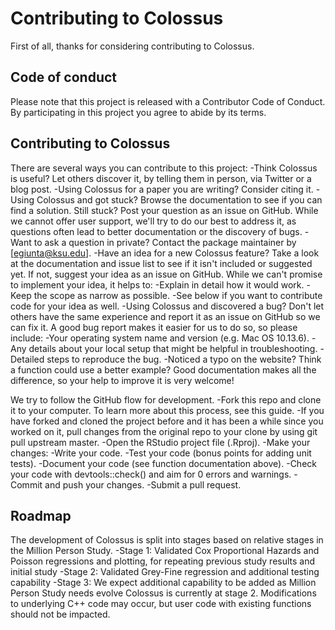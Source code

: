 # Contributing to Colossus

First of all, thanks for considering contributing to Colossus.

## Code of conduct

Please note that this project is released with a Contributor Code of Conduct. By participating in this project you agree to abide by its terms.

## Contributing to Colossus

There are several ways you can contribute to this project:
    -Think Colossus is useful? Let others discover it, by telling them in person, via Twitter or a blog post.
    -Using Colossus for a paper you are writing? Consider citing it.
    -Using Colossus and got stuck? Browse the documentation to see if you can find a solution. Still stuck? Post your question as an issue on GitHub. While we cannot offer user support, we'll try to do our best to address it, as questions often lead to better documentation or the discovery of bugs.
    -Want to ask a question in private? Contact the package maintainer by [egiunta@ksu.edu].
    -Have an idea for a new Colossus feature? Take a look at the documentation and issue list to see if it isn't included or suggested yet. If not, suggest your idea as an issue on GitHub. While we can't promise to implement your idea, it helps to:
        -Explain in detail how it would work.
        -Keep the scope as narrow as possible.
    -See below if you want to contribute code for your idea as well.
    -Using Colossus and discovered a bug? Don't let others have the same experience and report it as an issue on GitHub so we can fix it. A good bug report makes it easier for us to do so, so please include:
        -Your operating system name and version (e.g. Mac OS 10.13.6).
        -Any details about your local setup that might be helpful in troubleshooting.
        -Detailed steps to reproduce the bug.
    -Noticed a typo on the website? Think a function could use a better example? Good documentation makes all the difference, so your help to improve it is very welcome!

We try to follow the GitHub flow for development.
    -Fork this repo and clone it to your computer. To learn more about this process, see this guide.
    -If you have forked and cloned the project before and it has been a while since you worked on it, pull changes from the original repo to your clone by using git pull upstream master.
    -Open the RStudio project file (.Rproj).
    -Make your changes:
        -Write your code.
        -Test your code (bonus points for adding unit tests).
        -Document your code (see function documentation above).
        -Check your code with devtools::check() and aim for 0 errors and warnings.
    -Commit and push your changes.
    -Submit a pull request.

## Roadmap
The development of Colossus is split into stages based on relative stages in the Million Person Study.
    -Stage 1: Validated Cox Proportional Hazards and Poisson regressions and plotting, for repeating previous study results and initial study
    -Stage 2: Validated Grey-Fine regression and additional testing capability
    -Stage 3: We expect additional capability to be added as Million Person Study needs evolve
Colossus is currently at stage 2. Modifications to underlying C++ code may occur, but user code with existing functions should not be impacted.
